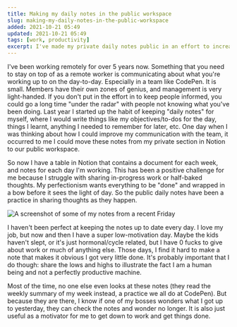 ```yaml
---
title: Making my daily notes in the public workspace
slug: making-my-daily-notes-in-the-public-workspace
added: 2021-10-21 05:49
updated: 2021-10-21 05:49
tags: [work, productivity]
excerpt: I've made my private daily notes public in an effort to increase communication with the team.
---
```


I've been working remotely for over 5 years now. Something that you need to stay on top of as a remote worker is communicating about what you're working up to on the day-to-day. Especially in a team like CodePen. It is small. Members have their own zones of genius, and management is very light-handed. If you don't put in the effort in to keep people informed, you could go a long time "under the radar" with people not knowing what you've been doing.
Last year I started up the habit of keeping "daily notes" for myself, where I would write things like my objectives/to-dos for the day, things I learnt, anything I needed to remember for later, etc. One day when I was thinking about how I could improve my communication with the team, it occurred to me I could move these notes from my private section in Notion to our public workspace.

So now I have a table in Notion that contains a document for each week, and notes for each day I'm working. This has been a positive challenge for me because I struggle with sharing in-progress work or half-baked thoughts. My perfectionism wants everything to be "done" and wrapped in a bow before it sees the light of day. So the public daily notes have been a practice in sharing thoughts as they happen.

![A screenshot of some of my notes from a recent Friday](/images/screenshot-daily-notes.jpg)

I haven't been perfect at keeping the notes up to date every day. I love my job, but now and then I have a super low-motivation day. Maybe the kids haven't slept, or it's just hormonal/cycle related, but I have 0 fucks to give about work or much of anything else. Those days, I find it hard to make a note that makes it obvious I got very little done. It's probably important that I do though: share the lows and highs to illustrate the fact I am a human being and not a perfectly productive machine.

Most of the time, no one else even looks at these notes (they read the weekly summary of my week instead, a practice we all do at CodePen). But because they are there, I know if one of my bosses wonders what I got up to yesterday, they can check the notes and wonder no longer. It is also just useful as a motivator for me to get down to work and get things done.
